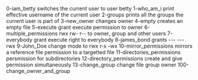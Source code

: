 0-iam_betty switches the current user to user betty
1-who_am_i print effective username of the current user
2-groups prints all the groups the current user is  part of
3-new_owner changes owner
4-empty creates an empty file
5-execute grant execute permission to owner
6-multiple_permissions rwx rw- r-- to owner, group and other users
7-everybody grant execute right to everybody
8-james_bond grants --- --- rwx
9-John_Doe change mode to rwx r-x -wx
10-mirror_permissions mirrors a reference file permission to a targetted file
11-directories_permissions persmission for subdirectories
12-directory_permissions create and give permission simultaneously
13-change_group change file group owner
100-change_owner_and_group
